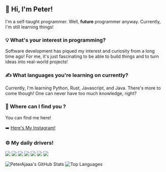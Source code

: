 ## 👋 Hi, I'm Peter! 
I'm a self-taught programmer. Well, **future** programmer anyway. Currently, I'm still learning things!

### 💡 What's your interest in programming?
Software development has piqued my interest and curiosity from a long time ago! For me, it's just fascinating to be able to build things and to turn ideas into real-world projects!

### ✍️ What languages you're learning on currently?
Currently, I'm learning Python, Rust, Javascript, and Java. There's more to come though! One can never have too much knowledge, right?

### 🔎 Where can I find you ?
You can find me here!

➡️ [Here's My Instagram!](https://instagram.com/PeterDoang)

### ⚙️ My daily drivers!
![](https://img.shields.io/badge/OS-Arch%20Linux-blue?style=flat&logo=ArchLinux&logoColor=white)
![](https://img.shields.io/badge/WM-i3wm-blue?style=flat)
![](https://img.shields.io/badge/Editor-Neovim-blue?style=flat&logo=Neovim&logoColor=white)
![](https://img.shields.io/badge/Code-Python-blue?style=flat&logo=Python&logoColor=white)
![](https://img.shields.io/badge/Code-Rust-blue?style=flat&logo=Rust&logoColor=white)
![](https://img.shields.io/badge/Markup-Markdown-blue?style=flat&logo=Markdown&logoColor=white)
![](https://img.shields.io/badge/Shell-Bash-blue?style=flat&logo=GNUBash&logoColor=white)

![PeterAjaaa's GitHub Stats](https://github-readme-stats.vercel.app/api?username=PeterAjaaa&show_icons=true&theme=react)
![Top Languages](https://github-readme-stats.vercel.app/api/top-langs/?username=PeterAjaaa&layout=compact&theme=react)

<!---
PeterAjaaa/PeterAjaaa is a ✨ special ✨ repository because its `README.md` (this file) appears on your GitHub profile.
You can click the Preview link to take a look at your changes.
--->
